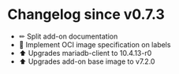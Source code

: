 # Changelog since v0.7.3
- ✏ Split add-on documentation 
- 🔨 Implement OCI image specification on labels 
- ⬆ Upgrades mariadb-client to 10.4.13-r0 
- ⬆ Upgrades add-on base image to v7.2.0 
